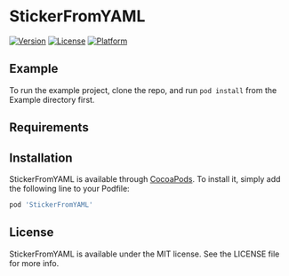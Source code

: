 # StickerFromYAML

[![Version](https://img.shields.io/cocoapods/v/StickerFromYAML.svg?style=flat)](http://cocoapods.org/pods/StickerFromYAML)
[![License](https://img.shields.io/cocoapods/l/StickerFromYAML.svg?style=flat)](http://cocoapods.org/pods/StickerFromYAML)
[![Platform](https://img.shields.io/cocoapods/p/StickerFromYAML.svg?style=flat)](http://cocoapods.org/pods/StickerFromYAML)

## Example

To run the example project, clone the repo, and run `pod install` from the Example directory first.

## Requirements

## Installation

StickerFromYAML is available through [CocoaPods](http://cocoapods.org). To install
it, simply add the following line to your Podfile:

```ruby
pod 'StickerFromYAML'
```

## License

StickerFromYAML is available under the MIT license. See the LICENSE file for more info.
